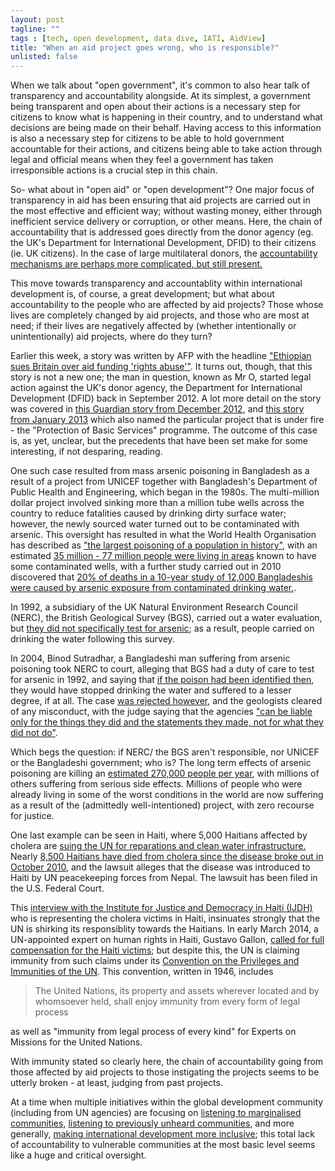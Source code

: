 ```yaml
---
layout: post
tagline: ""
tags : [tech, open development, data dive, IATI, AidView]
title: "When an aid project goes wrong, who is responsible?"
unlisted: false
---
```


When we talk about "open government", it's common to also hear talk of transparency and accountability alongside. At its simplest, a government being transparent and open about their actions is a necessary step for citizens to know what is happening in their country, and to understand what decisions are being made on their behalf. Having access to this information is also a necessary step for citizens to be able to hold government accountable for their actions, and citizens being able to take action through legal and official means when they feel a government has taken irresponsible actions is a crucial step in this chain.

So- what about in "open aid" or "open development"? One major focus of transparency in aid has been ensuring that aid projects are carried out in the most effective and efficient way; without wasting money, either through inefficient service delivery or corruption, or other means. Here, the chain of accountability that is addressed goes directly from the donor agency (eg. the UK's Department for International Development, DFID) to their citizens (ie. UK citizens). In the case of large multilateral donors, the [accountability mechanisms are perhaps more complicated, but still present.](http://www.un.org/en/strengtheningtheun/accountability.shtml)

This move towards transparency and accountablity within international development is, of course, a great development; but what about accountability to the people who are affected by aid projects? Those whose lives are completely changed by aid projects, and those who are most at need; if their lives are negatively affected by (whether intentionally or unintentionally) aid projects, where do they turn?

Earlier this week, a story was written by AFP with the headline ["Ethiopian sues Britain over aid funding 'rights abuse'"](http://news.yahoo.com/ethiopian-sues-britain-over-aid-funding-rights-abuse-183135109.html?soc_src=mediacontentstory). It turns out, though, that this story is not a new one; the man in question, known as Mr O, started legal action against the UK's donor agency, the Department for International Development (DFID) back in September 2012. A lot more detail on the story was covered in [this Guardian story from December 2012](http://www.theguardian.com/global-development/2012/dec/21/dfid-human-rights-ethiopia), and [this story from January 2013](http://www.theguardian.com/global-development/2013/jan/22/ethiopia-resettlement-scheme-lives-shattered) which also named the particular project that is under fire - the "Protection of Basic Services" programme. The outcome of this case is, as yet, unclear, but the precedents that have been set make for some interesting, if not desparing, reading. 

One such case resulted from mass arsenic poisoning in Bangladesh as a result of a project from UNICEF together with Bangladesh's Department of Public Health and Engineering, which began in the 1980s. The multi-million dollar project involved sinking more than a million tube wells across the country to reduce fatalities caused by drinking dirty surface water; however, the newly sourced water turned out to be contaminated with arsenic. This oversight has resulted in what the World Health Organisation has described as ["the largest poisoning of a population in history"](http://www.who.int/bulletin/archives/78(9)1093.pdf), with an estimated [35 million - 77 million people were living in areas](http://www.who.int/bulletin/archives/78(9)1093.pdf) known to have some contaminated wells, with a further study carried out in 2010 discovered that [20% of deaths in a 10-year study of 12,000 Bangladeshis were caused by arsenic exposure from contaminated drinking water.](http://www.reuters.com/article/2010/06/18/us-arsenic-water-idUSTRE65H5SB20100618).

In 1992, a subsidiary of the UK Natural Environment Research Council (NERC), the British Geological Survey (BGS), carried out a water evaluation, but [they did not specifically test for arsenic](http://www.nature.com/news/2004/040223/full/news040223-8.html); as a result, people carried on drinking the water following this survey. 

In 2004, Binod Sutradhar, a Bangladeshi man suffering from arsenic poisoning took NERC to court, alleging that BGS had a duty of care to test for arsenic in 1992, and saying that [if the poison had been identified then](http://m.scidev.net/global/pollution/news/court-clears-geologists-in-bangladesh-arsenic-case.html), they would have stopped drinking the water and suffered to a lesser degree, if at all. The case [was rejected however](http://m.scidev.net/global/pollution/news/court-clears-geologists-in-bangladesh-arsenic-case.html), and the geologists cleared of any misconduct, with the judge saying that the agencies ["can be liable only for the things they did and the statements they made, not for what they did not do"](http://news.bbc.co.uk/2/hi/south_asia/5150210.stm). 

Which begs the question: if NERC/ the BGS aren't responsible, nor UNICEF or the Bangladeshi government; who is? The long term effects of arsenic poisoning are killing an [estimated 270,000 people per year](http://m.scidev.net/global/pollution/news/court-clears-geologists-in-bangladesh-arsenic-case.html), with millions of others suffering from serious side effects. Millions of people who were already living in some of the worst conditions in the world are now suffering as a result of the (admittedly well-intentioned) project, with zero recourse for justice. 

One last example can be seen in Haiti, where 5,000 Haitians affected by cholera are [suing the UN for reparations and clean water infrastructure.](http://www.ijdh.org/2014/01/topics/health/douz-janvye/#.Uzrana2Sx90) Nearly [8,500 Haitians have died from cholera since the disease broke out in October 2010](http://www.trust.org/item/20140110050050-9eq05/), and the lawsuit alleges that the disease was introduced to Haiti by UN peacekeeping forces from Nepal. The lawsuit has been filed in the U.S. Federal Court.

This [interview with the Institute for Justice and Democracy in Haiti (IJDH)](http://www.trust.org/item/20140110050050-9eq05/) who is representing the cholera victims in Haiti, insinuates strongly that the UN is shirking its responsiblity towards the Haitians. In early March 2014, a UN-appointed expert on human rights in Haiti, Gustavo Gallon, [called for full compensation for the Haiti victims](http://www.bbc.com/news/world-latin-america-26397373); but despite this, the UN is claiming immunity from such claims under its [Convention on the Privileges and Immunities of the UN](https://www.un.org/en/ethics/pdf/convention.pdf). This convention, written in 1946, includes 

<blockquote> The United Nations, its property and assets wherever located and by whomsoever held, shall enjoy immunity from every form of legal process</blockquote> 

as well as "immunity from legal process of every kind" for Experts on Missions for the United Nations. 

With immunity stated so clearly here, the chain of accountability going from those affected by aid projects to those instigating the projects seems to be utterly broken - at least, judging from past projects. 

At a time when multiple initiatives within the global development community (including from UN agencies) are focusing on [listening to marginalised communities](http://www.unmultimedia.org/radio/english/2014/03/minority-groups-face-exclusion-from-national-and-global-development-agenda/), [listening to previously unheard communities](http://www.makingallvoicescount.org/), and more generally, [making international development more inclusive](http://www.idrc.ca/EN/Resources/Publications/Pages/default.aspx); this total lack of accountability to vulnerable communities at the most basic level seems like a huge and critical oversight.

